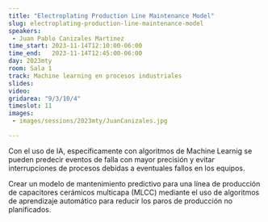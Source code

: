 ```yaml
---
title: "Electroplating Production Line Maintenance Model"
slug: electroplating-production-line-maintenance-model
speakers:
 - Juan Pablo Canizales Martinez
time_start: 2023-11-14T12:10:00-06:00
time_end:   2023-11-14T12:45:00-06:00
day: 2023mty
room: Sala 1 
track: Machine learning en procesos industriales
slides: 
video: 
gridarea: "9/3/10/4"
timeslot: 11
images:
 - images/sessions/2023mty/JuanCanizales.jpg

---
```


Con el uso de IA, específicamente con algoritmos de Machine Learnig se pueden predecir eventos de falla con mayor precisión y evitar interrupciones de procesos debidas a eventuales fallos en los equipos.

Crear un modelo de mantenimiento predictivo para una línea de producción de capacitores cerámicos multicapa (MLCC) mediante el uso de algoritmos de aprendizaje automático para reducir los paros de producción no planificados.

